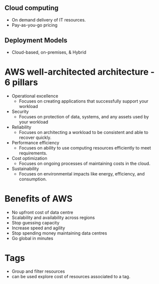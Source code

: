 ## Cloud computing

- On demand delivery of IT resources.
- Pay-as-you-go pricing

## Deployment Models

- Cloud-based, on-premises, & Hybrid

# AWS well-architected architecture - 6 pillars

- Operational excellence
  - Focuses on creating applications that successfully support your workload
- Security
  - Focuses on protection of data, systems, and any assets used by your workload
- Reliability
  - Focuses on architecting a workload to be consistent and able to recover quickly.
- Performance efficiency
  - Focuses on ability to use computing resources efficiently to meet requirements.
- Cost optimization
  - Focuses on ongoing processes of maintaining costs in the cloud.
- Sustainability
  - Focuses on environmental impacts like energy, efficiency, and consumption.

# Benefits of AWS

- No upfront cost of data centre
- Scalability and availability across regions
- Stop guessing capacity
- Increase speed and agility
- Stop spending money maintaining data centres
- Go global in minutes

# Tags

- Group and filter resources
- can be used explore cost of resources associated to a tag.
